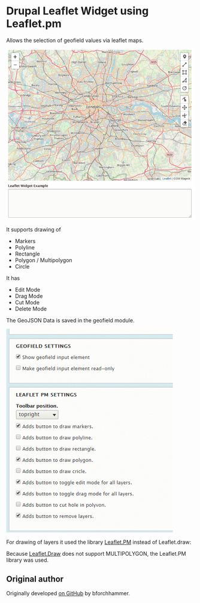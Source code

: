 Drupal Leaflet Widget using Leaflet.pm
==========================================

Allows the selection of geofield values via leaflet maps.

![](demo/demo.gif)

It supports drawing of
- Markers
- Polyline
- Rectangle
- Polygon / Multipolygon
- Circle

It has
- Edit Mode
- Drag Mode
- Cut Mode
- Delete Mode

The GeoJSON Data is saved in the geofield module.

![](demo/settings.gif)


For drawing of layers it used the library [Leaflet.PM](https://github.com/codeofsumit/leaflet.pm) instead of Leaflet.draw:

Because [Leaflet.Draw](http://leaflet.github.io/Leaflet.draw/docs/leaflet-draw-latest.html) does not support MULTIPOLYGON, the Leaflet.PM library was used.


Original author
---------------

Originally developed [on GitHub](https://github.com/bforchhammer/leaflet_widget)
by bforchhammer.
